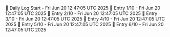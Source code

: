 📅 Daily Log Start - Fri Jun 20 12:47:05 UTC 2025
📌 Entry 1/10 - Fri Jun 20 12:47:05 UTC 2025
📌 Entry 2/10 - Fri Jun 20 12:47:05 UTC 2025
📌 Entry 3/10 - Fri Jun 20 12:47:05 UTC 2025
📌 Entry 4/10 - Fri Jun 20 12:47:05 UTC 2025
📌 Entry 5/10 - Fri Jun 20 12:47:05 UTC 2025
📌 Entry 6/10 - Fri Jun 20 12:47:05 UTC 2025
